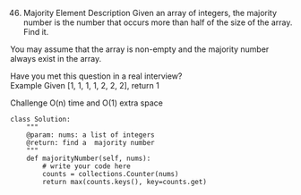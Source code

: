 46. Majority Element
Description
Given an array of integers, the majority number is the number that occurs more than half of the size of the array. Find it.

You may assume that the array is non-empty and the majority number always exist in the array.

Have you met this question in a real interview?  
Example
Given [1, 1, 1, 1, 2, 2, 2], return 1

Challenge
O(n) time and O(1) extra space


```
class Solution:
    """
    @param: nums: a list of integers
    @return: find a  majority number
    """
    def majorityNumber(self, nums):
        # write your code here
        counts = collections.Counter(nums)
        return max(counts.keys(), key=counts.get)
```
